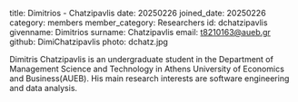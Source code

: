 title: Dimitrios - Chatzipavlis
date: 20250226 
joined_date: 20250226 
category: members 
member_category: Researchers 
id: dchatzipavlis
givenname: Dimitrios
surname: Chatzipavlis
email: t8210163@aueb.gr
github: DimiChatzipavlis
photo: dchatz.jpg


Dimitris Chatzipavlis is an undergraduate student in the Department of Management Science and Technology in Athens University of Economics and Business(AUEB).
His main research interests are software engineering and data analysis.
